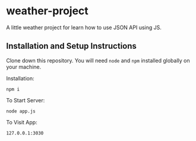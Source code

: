 ﻿# weather-project
A little weather project for learn how to use JSON API using JS.

## Installation and Setup Instructions

Clone down this repository. You will need `node` and `npm` installed globally on your machine.  

Installation:

`npm i`

To Start Server:

`node app.js`

To Visit App:

`127.0.0.1:3030`
